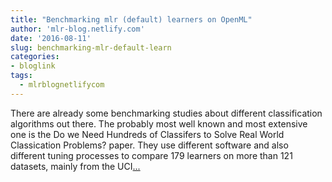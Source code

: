 ```yaml
---
title: "Benchmarking mlr (default) learners on OpenML"
author: 'mlr-blog.netlify.com'
date: '2016-08-11'
slug: benchmarking-mlr-default-learn
categories:
- bloglink
tags:
  - mlrblognetlifycom
---
```


There are already some benchmarking studies about different classification algorithms out there. The probably most well known and most extensive one is the Do we Need Hundreds of Classifers to Solve Real World Classication Problems? paper. They use different software and also different tuning processes to compare 179 learners on more than 121 datasets, mainly from the UCI[... <i class="fas fa-external-link-alt"></i>](https://mlr-blog.netlify.com/post/2016-08-11-benchmarking-mlr-learners-on-openml/)

